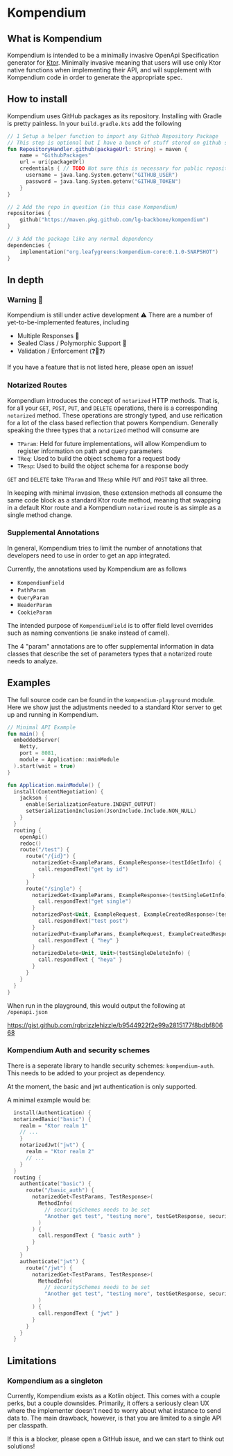 # Kompendium

## What is Kompendium

Kompendium is intended to be a minimally invasive OpenApi Specification generator for [Ktor](https://ktor.io). 
Minimally invasive meaning that users will use only Ktor native functions when implementing their API, and will 
supplement with Kompendium code in order to generate the appropriate spec. 

## How to install

Kompendium uses GitHub packages as its repository.  Installing with Gradle is pretty painless.  In your `build.gradle.kts`
add the following 

```kotlin
// 1 Setup a helper function to import any Github Repository Package
// This step is optional but I have a bunch of stuff stored on github so I find it useful 😄
fun RepositoryHandler.github(packageUrl: String) = maven { 
    name = "GithubPackages"
    url = uri(packageUrl)
    credentials { // TODO Not sure this is necessary for public repositories?
      username = java.lang.System.getenv("GITHUB_USER")
      password = java.lang.System.getenv("GITHUB_TOKEN")
    } 
}

// 2 Add the repo in question (in this case Kompendium)
repositories {
    github("https://maven.pkg.github.com/lg-backbone/kompendium")
}

// 3 Add the package like any normal dependency
dependencies { 
    implementation("org.leafygreens:kompendium-core:0.1.0-SNAPSHOT")
}

```

## In depth

### Warning 🚨
Kompendium is still under active development ⚠️ There are a number of yet-to-be-implemented features, including 

- Multiple Responses 📜
- Sealed Class / Polymorphic Support 😬  
- Validation / Enforcement (❓👀❓)

If you have a feature that is not listed here, please open an issue!

### Notarized Routes 

Kompendium introduces the concept of `notarized` HTTP methods.  That is, for all your `GET`, `POST`, `PUT`, and `DELETE`
operations, there is a corresponding `notarized` method.  These operations are strongly typed, and use reification for 
a lot of the class based reflection that powers Kompendium.  Generally speaking the three types that a `notarized` method
will consume are

- `TParam`: Held for future implementations, will allow Kompendium to register information on path and query parameters
- `TReq`: Used to build the object schema for a request body
- `TResp`: Used to build the object schema for a response body

`GET` and `DELETE` take `TParam` and `TResp` while `PUT` and `POST` take all three.

In keeping with minimal invasion, these extension methods all consume the same code block as a standard Ktor route method,
meaning that swapping in a default Ktor route and a Kompendium `notarized` route is as simple as a single method change.

### Supplemental Annotations

In general, Kompendium tries to limit the number of annotations that developers need to use in order to get an app 
integrated.   

Currently, the annotations used by Kompendium are as follows 

- `KompendiumField`
- `PathParam`
- `QueryParam`
- `HeaderParam`
- `CookieParam`

The intended purpose of `KompendiumField` is to offer field level overrides such as naming conventions (ie snake instead of camel).

The 4 "param" annotations are to offer supplemental information in data classes that describe the set of parameters types 
that a notarized route needs to analyze.

## Examples

The full source code can be found in the `kompendium-playground` module.  Here we show just the adjustments 
needed to a standard Ktor server to get up and running in Kompendium.  

```kotlin
// Minimal API Example
fun main() {
  embeddedServer(
    Netty,
    port = 8081,
    module = Application::mainModule
  ).start(wait = true)
}

fun Application.mainModule() {
  install(ContentNegotiation) {
    jackson {
      enable(SerializationFeature.INDENT_OUTPUT)
      setSerializationInclusion(JsonInclude.Include.NON_NULL)
    }
  }
  routing {
    openApi()
    redoc()
    route("/test") {
      route("/{id}") {
        notarizedGet<ExampleParams, ExampleResponse>(testIdGetInfo) {
          call.respondText("get by id")
        }
      }
      route("/single") {
        notarizedGet<ExampleParams, ExampleResponse>(testSingleGetInfo) {
          call.respondText("get single")
        }
        notarizedPost<Unit, ExampleRequest, ExampleCreatedResponse>(testSinglePostInfo) {
          call.respondText("test post")
        }
        notarizedPut<ExampleParams, ExampleRequest, ExampleCreatedResponse>(testSinglePutInfo) {
          call.respondText { "hey" }
        }
        notarizedDelete<Unit, Unit>(testSingleDeleteInfo) {
          call.respondText { "heya" }
        }
      }
    }
  }
}
```

When run in the playground, this would output the following at `/openapi.json` 

https://gist.github.com/rgbrizzlehizzle/b9544922f2e99a2815177f8bdbf80668

### Kompendium Auth and security schemes

There is a seperate library to handle security schemes: `kompendium-auth`. 
This needs to be added to your project as dependency.

At the moment, the basic and jwt authentication is only supported.

A minimal example would be:
```kotlin
  install(Authentication) {
  notarizedBasic("basic") {
    realm = "Ktor realm 1"
    // ...
    }
    notarizedJwt("jwt") {
      realm = "Ktor realm 2"
      // ...
    }
  }
  routing {
    authenticate("basic") {
      route("/basic_auth") {
        notarizedGet<TestParams, TestResponse>(
          MethodInfo(
            // securitySchemes needs to be set
            "Another get test", "testing more", testGetResponse, securitySchemes = setOf("basic")
          )
        ) {
          call.respondText { "basic auth" }
        }
      }
    }
    authenticate("jwt") {
      route("/jwt") {
        notarizedGet<TestParams, TestResponse>(
          MethodInfo(
            // securitySchemes needs to be set
            "Another get test", "testing more", testGetResponse, securitySchemes = setOf("jwt")
          )
        ) {
          call.respondText { "jwt" }
        }
      }
    }
  }
```



## Limitations

### Kompendium as a singleton

Currently, Kompendium exists as a Kotlin object.  This comes with a couple perks, but a couple downsides.  Primarily,
it offers a seriously clean UX where the implementer doesn't need to worry about what instance to send data to. The main
drawback, however, is that you are limited to a single API per classpath.  

If this is a blocker, please open a GitHub issue, and we can start to think out solutions! 
